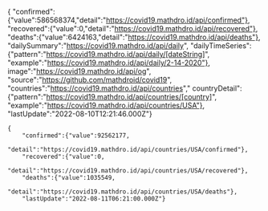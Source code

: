 {
    "confirmed":{"value":586568374,"detail":"https://covid19.mathdro.id/api/confirmed"},
    "recovered":{"value":0,"detail":"https://covid19.mathdro.id/api/recovered"},
    "deaths":{"value":6424163,"detail":"https://covid19.mathdro.id/api/deaths"},
    "dailySummary":"https://covid19.mathdro.id/api/daily",
    "dailyTimeSeries":{"pattern":"https://covid19.mathdro.id/api/daily/[dateString]", 
        "example":"https://covid19.mathdro.id/api/daily/2-14-2020"},
        image":"https://covid19.mathdro.id/api/og",
    "source":"https://github.com/mathdroid/covid19",
    "countries":"https://covid19.mathdro.id/api/countries","
    countryDetail":{"pattern":"https://covid19.mathdro.id/api/countries/[country]",
        "example":"https://covid19.mathdro.id/api/countries/USA"},
    "lastUpdate":"2022-08-10T12:21:46.000Z"}

    {
        "confirmed":{"value":92562177,
                    "detail":"https://covid19.mathdro.id/api/countries/USA/confirmed"},
        "recovered":{"value":0,
                    "detail":"https://covid19.mathdro.id/api/countries/USA/recovered"},
        "deaths":{"value":1035549,
                "detail":"https://covid19.mathdro.id/api/countries/USA/deaths"},
        "lastUpdate":"2022-08-11T06:21:00.000Z"}